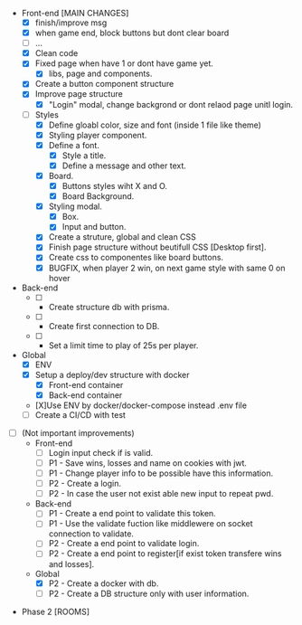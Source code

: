 * Front-end [MAIN CHANGES]
    - [x] finish/improve msg
    - [x] when game end, block buttons but dont clear board
    - [ ] ...
    - [x] Clean code
    - [X] Fixed page when have 1 or dont have game yet.
        - [x] libs, page and components.
    - [X] Create a button component structure
    - [X] Improve page structure
        - [X] "Login" modal, change backgrond or dont relaod page unitl login.
    - [ ] Styles
        - [X] Define gloabl color, size and font (inside 1 file like theme)
        - [X] Styling player component.
        - [X] Define a font.
            - [X] Style a title.
            - [X] Define a message and other text.
        - [X] Board.
            - [X] Buttons styles wiht X and O.
            - [X] Board Background.
        - [X] Styling modal.
            - [X] Box.
            - [X] Input and button.
        - [X] Create a struture, global and clean CSS
        - [X] Finish page structure without beutifull CSS [Desktop first].
        - [X] Create css to componentes like board buttons.
        - [X] BUGFIX, when player 2 win, on next game style with same 0 on hover
 * Back-end
    - [ ] - Create structure db with prisma.
    - [ ] - Create first connection to DB.
    - [ ] - Set a limit time to play of 25s per player.    
* Global
    - [X] ENV
    - [X] Setup a deploy/dev structure with docker
        - [X] Front-end container
        - [X] Back-end container
    - [X]Use ENV by docker/docker-compose instead .env file
    - [ ] Create a CI/CD with test
    
- [ ] (Not important improvements)
    * Front-end
        - [ ] Login input check if is valid.
        - [ ] P1 - Save wins, losses and name on cookies with jwt.
        - [ ] P1 - Change player info to be possible have this information.
        - [ ] P2 - Create a login.
        - [ ] P2 - In case the user not exist able new input to repeat pwd.
    * Back-end 
        - [ ] P1 - Create a end point to validate this token.
        - [ ] P1 - Use the validate fuction like middlewere on socket connection to validate.
        - [ ] P2 - Create a end point to validate login.
        - [ ] P2 - Create a end point to register[if exist token transfere wins and losses].
    * Global
        - [X] P2 - Create a docker with db.
        - [ ] P2 - Create a DB structure only with user information.

* Phase 2 [ROOMS]
